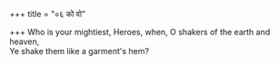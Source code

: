 +++
title = "०६ को वो"

+++
Who is your mightiest, Heroes, when, O shakers of the earth and heaven,  
     Ye shake them like a garment's hem?